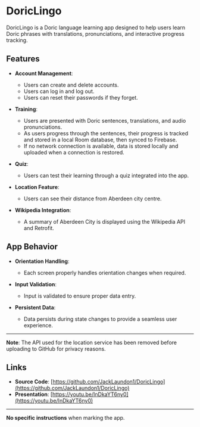# DoricLingo

DoricLingo is a Doric language learning app designed to help users learn Doric phrases with translations, pronunciations, and interactive progress tracking. 

## Features

- **Account Management**: 
  - Users can create and delete accounts.
  - Users can log in and log out.
  - Users can reset their passwords if they forget.
  
- **Training**: 
  - Users are presented with Doric sentences, translations, and audio pronunciations.
  - As users progress through the sentences, their progress is tracked and stored in a local Room database, then synced to Firebase. 
  - If no network connection is available, data is stored locally and uploaded when a connection is restored.
  
- **Quiz**: 
  - Users can test their learning through a quiz integrated into the app.

- **Location Feature**: 
  - Users can see their distance from Aberdeen city centre.
  
- **Wikipedia Integration**: 
  - A summary of Aberdeen City is displayed using the Wikipedia API and Retrofit.

## App Behavior

- **Orientation Handling**: 
  - Each screen properly handles orientation changes when required.
  
- **Input Validation**: 
  - Input is validated to ensure proper data entry.

- **Persistent Data**: 
  - Data persists during state changes to provide a seamless user experience.

---

**Note**: The API used for the location service has been removed before uploading to GitHub for privacy reasons.

## Links

- **Source Code**: [https://github.com/JackLaundon1/DoricLingo](https://github.com/JackLaundon1/DoricLingo)
- **Presentation**: [https://youtu.be/InDkaYT6ny0](https://youtu.be/InDkaYT6ny0)

---

**No specific instructions** when marking the app.
